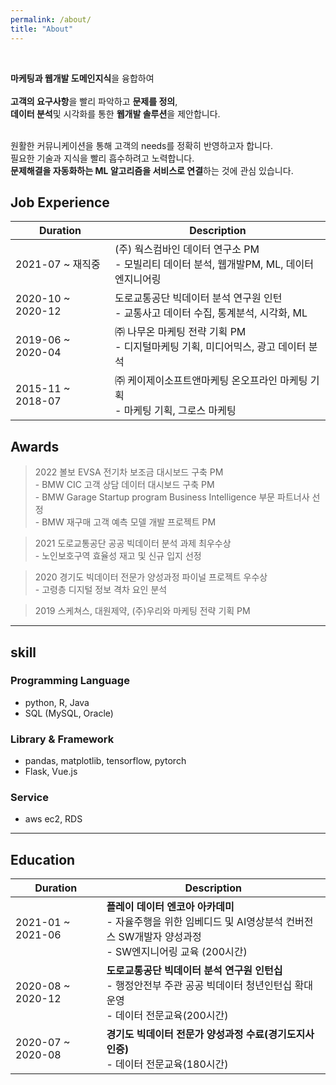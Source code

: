 ```yaml
---
permalink: /about/
title: "About"
---
```

<br>


**마케팅과 웹개발 도메인지식**을 융합하여 <br><br>
**고객의 요구사항**을 빨리 파악하고 **문제를 정의**, <br>
**데이터 분석**및 시각화를 통한 **웹개발 솔루션**을 제안합니다. <br><br>

원활한 커뮤니케이션을 통해 고객의 needs를 정확히 반영하고자 합니다. <br>
필요한 기술과 지식을 빨리 흡수하려고 노력합니다.<br>
**문제해결을 자동화하는 ML 알고리즘을 서비스로 연결**하는 것에 관심 있습니다.
<br>

## Job Experience

| Duration                                    | Description                                          |
| ------------------------------------------- | ----------------------------------------------------- |
| 2021-07 ~ 재직중 | (주) 웍스컴바인 데이터 연구소 PM <br> - 모빌리티 데이터 분석, 웹개발PM, ML, 데이터 엔지니어링  |
| 2020-10 ~ 2020-12 | 도로교통공단 빅데이터 분석 연구원 인턴 <br> - 교통사고 데이터 수집, 통계분석, 시각화, ML |
| 2019-06 ~ 2020-04 | ㈜ 나무온 마케팅 전략 기획 PM <br> - 디지털마케팅 기획, 미디어믹스, 광고 데이터 분석| 
| 2015-11 ~ 2018-07 | ㈜ 케이제이소프트앤마케팅 온오프라인 마케팅 기획 <br> - 마케팅 기획, 그로스 마케팅  | 


## Awards


> 2022 볼보 EVSA 전기차 보조금 대시보드 구축 PM
<br>- BMW CIC 고객 상담 데이터 대시보드 구축 PM 
<br>- BMW Garage Startup program Business Intelligence 부문 파트너사 선정
<br>- BMW 재구매 고객 예측 모델 개발 프로젝트 PM

  
> 2021 도로교통공단 공공 빅데이터 분석 과제 최우수상 
<br>- 노인보호구역 효율성 재고 및 신규 입지 선정


> 2020 경기도 빅데이터 전문가 양성과정 파이널 프로젝트 우수상
<br>- 고령층 디지털 정보 격차 요인 분석

> 2019 스케쳐스, 대원제약, (주)우리와 마케팅 전략 기획 PM 

---

## skill

### Programming Language
- python, R, Java
- SQL (MySQL, Oracle)
### Library & Framework
- pandas, matplotlib, tensorflow, pytorch
- Flask, Vue.js
### Service
- aws ec2, RDS

---

## Education

| Duration                                    | Description                                          |
| ------------------------------------------- | ----------------------------------------------------- |
| 2021-01 ~ 2021-06  | **플레이 데이터 엔코아 아카데미** <br> - 자율주행을 위한 임베디드 및 AI영상분석 컨버전스 SW개발자 양성과정 <br> - SW엔지니어링 교육 (200시간) | 
| 2020-08 ~ 2020-12  | **도로교통공단 빅데이터 분석 연구원 인턴십** <br> - 행정안전부 주관 공공 빅데이터 청년인턴십 확대운영<br> - 데이터 전문교육(200시간)  |
| 2020-07 ~ 2020-08  | **경기도 빅데이터 전문가 양성과정 수료(경기도지사 인증)** <br> - 데이터 전문교육(180시간) |
